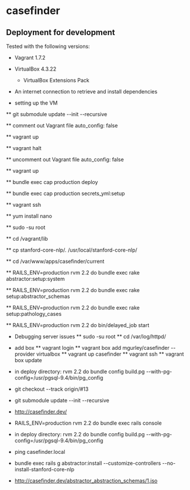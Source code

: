 # casefinder
## Deployment for development
Tested with the following versions:
* Vagrant 1.7.2
* VirtualBox 4.3.22
  * VirtualBox Extensions Pack
* An internet connection to retrieve and install dependencies

* setting up the VM

** git submodule update --init --recursive

** comment out Vagrant file auto_config: false

** vagrant up

** vagrant halt

** uncomment out Vagrant file auto_config: false

** vagrant up

** bundle exec cap production deploy

** bundle exec cap production secrets_yml:setup

** vagrant ssh

** yum install nano

** sudo -su root

** cd /vagrant/lib

** cp stanford-core-nlp/*.* /usr/local/stanford-core-nlp/

** cd /var/www/apps/casefinder/current

** RAILS_ENV=production rvm 2.2 do bundle exec rake abstractor:setup:system

** RAILS_ENV=production rvm 2.2 do bundle exec rake setup:abstractor_schemas

** RAILS_ENV=production rvm 2.2 do bundle exec rake setup:pathology_cases

** RAILS_ENV=production rvm 2.2 do bin/delayed_job start

* Debugging server issues
** sudo -su root
** cd /var/log/httpd/

* add box
** vagrant login
** vagrant box add mgurley/casefinder --provider virtualbox
** vagrant up casefinder
** vagrant ssh
** vagrant box update

* in deploy directory: rvm 2.2 do  bundle config build.pg --with-pg-config=/usr/pgsql-9.4/bin/pg_config
* git checkout --track origin/\#13
* git submodule update --init --recursive
* http://casefinder.dev/
* RAILS_ENV=production rvm 2.2 do bundle exec rails console
* in deploy directory: rvm 2.2 do  bundle config build.pg --with-pg-config=/usr/pgsql-9.4/bin/pg_config
* ping casefinder.local
* bundle exec rails g abstractor:install --customize-controllers --no-install-stanford-core-nlp
* http://casefinder.dev/abstractor_abstraction_schemas/1.jso